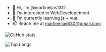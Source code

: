 - 👋 Hi, I’m @martinelias1312
- 👀 I’m interested in WebDevelopement.
- 🌱 I’m currently learning js + vue.
- 📫 Reach me at martinelias630@gmail.com 

![GitHub stats](https://github-readme-stats.vercel.app/api?username=martinelias1312&show_icons=true&theme=dracula)

![Top Langs](https://github-readme-stats.vercel.app/api/top-langs/?username=martinelias1312&layout=compact)
